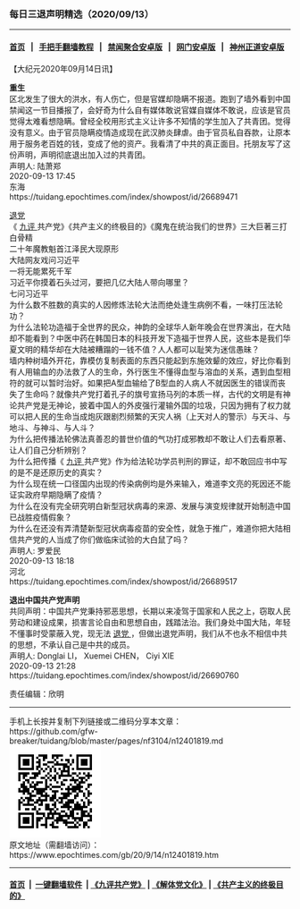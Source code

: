 ### 每日三退声明精选（2020/09/13）
------------------------

#### [首页](https://github.com/gfw-breaker/banned-news1/blob/master/README.md) &nbsp;&nbsp;|&nbsp;&nbsp; [手把手翻墙教程](https://github.com/gfw-breaker/guides/wiki) &nbsp;&nbsp;|&nbsp;&nbsp; [禁闻聚合安卓版](https://github.com/gfw-breaker/bn-android) &nbsp;&nbsp;|&nbsp;&nbsp; [网门安卓版](https://github.com/oGate2/oGate) &nbsp;&nbsp;|&nbsp;&nbsp; [神州正道安卓版](https://github.com/SzzdOgate/update) 



<div class="post_content" id="artbody" itemprop="articleBody">
 <!-- article content begin -->
 <p>
  【大纪元2020年09月14日讯】
 </p>
 <p>
  <strong>
   重生
  </strong>
  <br/>
  区北发生了很大的洪水，有人伤亡，但是官媒却隐瞒不报道。跑到了墙外看到中国禁闻这一节目播报了，会好奇为什么自有媒体敢说官媒自媒体不敢说，应该是官员觉得太难看想隐瞒。曾经全校用形式主义让许多不知情的学生加入了共青团。觉得没有意义。由于官员隐瞒疫情造成现在武汉肺炎肆虐。由于官员私自吞款，让原本用于服务老百姓的钱，变成了他的资产。我看清了中共的真正面目。托朋友写了这份声明，声明彻底退出加入过的共青团。
  <br/>
  声明人: 陆萧郑
  <br/>
  2020-09-13 17:45
  <br/>
  东海
  <br/>
  https://tuidang.epochtimes.com/index/showpost/id/26689471
 </p>
 <p>
  <a href="https://www.epochtimes.com/gb/tag/%E9%80%80%E5%85%9A.html">
   退党
  </a>
  <br/>
  《
  <a href="https://www.epochtimes.com/gb/tag/%E4%B9%9D%E8%AF%84.html">
   九评
  </a>
  共产党》《共产主义的终极目的》《魔鬼在统治我们的世界》三大巨著三打白骨精
  <br/>
  二十年魔教魁首江泽民大现原形
  <br/>
  大陆网友戏问习近平
  <br/>
  一将无能累死千军
  <br/>
  习近平你摸着石头过河，要把几亿大陆人带向哪里？
  <br/>
  七问习近平
  <br/>
  为什么数不胜数的真实的人因修炼法轮大法而绝处逢生病例不看，一味打压法轮功？
  <br/>
  为什么法轮功造福于全世界的民众，神韵的全球华人新年晚会在世界演出，在大陆却不能看到？中医中药在韩国日本的科技开发下造福于世界人民，这些本是我们华夏文明的精华却在大陆被糟蹋的一钱不值？人人都可以耻笑为迷信愚昧？
  <br/>
  墙内种树墙外开花，靠模仿复制表面的东西只能起到东施效颦的效应，好比你看到有人用输血的办法救了人的生命，外行医生不懂得血型与溶血的关系，遇到血型相符的就可以暂时治好。如果把A型血输给了B型血的人病人不就因医生的错误而丧失了生命吗？就像共产党打着孔子的旗号宣扬马列的本质一样，古代的文明是有神论共产党是无神论，披着中国人的外皮强行灌输外国的垃圾，只因为拥有了权力就可以把人民的生命当成炮灰跟剧烈频繁的天灾人祸（上天对人的警示）与天斗、与地斗、与神斗、与人斗？
  <br/>
  为什么把传播法轮佛法真善忍的普世价值的气功打成邪教却不敢让人们去看原著、让人们自己分析辨别？
  <br/>
  为什么把传播《
  <a href="https://www.epochtimes.com/gb/tag/%E4%B9%9D%E8%AF%84.html">
   九评
  </a>
  共产党》作为给法轮功学员判刑的罪证，却不敢回应书中写的是不是还原历史的真实？
  <br/>
  为什么现在统一口径国内出现的传染病例均是外来输入，难道李文亮的死因还不能证实政府早期隐瞒了疫情？
  <br/>
  为什么在没有完全研究明白新型冠状病毒的来源、发展与演变规律就开始制造中国已战胜疫情假象？
  <br/>
  为什么在还没有弄清楚新型冠状病毒疫苗的安全性，就急于推广，难道你把大陆相信共产党的人当成了你们做临床试验的大白鼠了吗？
  <br/>
  声明人: 罗爱民
  <br/>
  2020-09-13 18:18
  <br/>
  河北
  <br/>
  https://tuidang.epochtimes.com/index/showpost/id/26689517
 </p>
 <p>
  <strong>
   退出中国共产党声明
  </strong>
  <br/>
  共同声明：中国共产党秉持邪恶思想，长期以来凌驾于国家和人民之上，窃取人民劳动和建设成果，损害言论自由和思想自由，践踏法治。我们身处中国大陆，年轻不懂事时受蒙蔽入党，现无法
  <a href="https://www.epochtimes.com/gb/tag/%E9%80%80%E5%85%9A.html">
   退党
  </a>
  ，但做出退党声明，我们从不也永不相信中共的思想，不承认自己是中共的成员。
  <br/>
  声明人: Donglai LI， Xuemei CHEN， Ciyi XIE
  <br/>
  2020-09-13 21:28
  <br/>
  https://tuidang.epochtimes.com/index/showpost/id/26690760
 </p>
 <p>
  责任编辑：欣明
 </p>
 <!-- article content end -->
 <div id="below_article_ad">
 </div>
</div>

<hr/>
手机上长按并复制下列链接或二维码分享本文章：<br/>
https://github.com/gfw-breaker/tuidang/blob/master/pages/nf3104/n12401819.md <br/>
<a href='https://github.com/gfw-breaker/tuidang/blob/master/pages/nf3104/n12401819.md'><img src='https://github.com/gfw-breaker/tuidang/blob/master/pages/nf3104/n12401819.md.png'/></a> <br/>
原文地址（需翻墙访问）：https://www.epochtimes.com/gb/20/9/14/n12401819.htm


------------------------
#### [首页](https://github.com/gfw-breaker/banned-news/blob/master/README.md) &nbsp;|&nbsp; [一键翻墙软件](https://github.com/gfw-breaker/nogfw/blob/master/README.md) &nbsp;| [《九评共产党》](https://github.com/gfw-breaker/9ping.md/blob/master/README.md#九评之一评共产党是什么) | [《解体党文化》](https://github.com/gfw-breaker/jtdwh.md/blob/master/README.md) | [《共产主义的终极目的》](https://github.com/gfw-breaker/gczydzjmd.md/blob/master/README.md)


<img src='http://gfw-breaker.win/tuidang/pages/nf3104/n12401819.md' width='0px' height='0px'/>